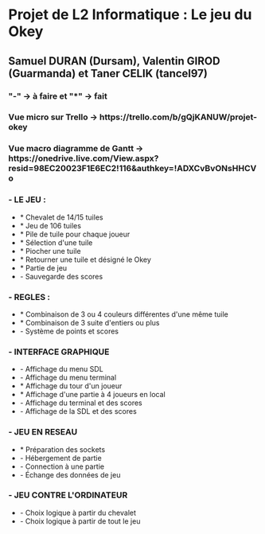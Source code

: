 <doctype html>
  <head>
  <meta charset="utf-8">
  </head>
  <body>
    <h1> Projet de L2 Informatique : Le jeu du Okey </h2>
    <h2>Samuel DURAN (Dursam), Valentin GIROD (Guarmanda) et Taner CELIK (tancel97)</h2>
    <h3>"-" -> à faire et "*" -> fait</h3>
    <h3>Vue micro sur Trello -> https://trello.com/b/gQjKANUW/projet-okey </h3>
    <h3>Vue macro diagramme de Gantt -> https://onedrive.live.com/View.aspx?resid=98EC20023F1E6EC2!116&authkey=!ADXCvBvONsHHCVo</h3>
    <h3>- LE JEU :</h3>
    <ul>
      <li>* Chevalet de 14/15 tuiles</li>
      <li>* Jeu de 106 tuiles</li>
      <li>* Pile de tuile pour chaque joueur</li>
      <li>* Sélection d'une tuile </li>
      <li>* Piocher une tuile </li>
      <li>* Retourner une tuile et désigné le Okey </li>
      <li>* Partie de jeu </li>
      <li>- Sauvegarde des scores </li>
    </ul>
    <h3>- REGLES :</h3>
    <ul>
      <li>* Combinaison de 3 ou 4 couleurs différentes d'une même tuile </li>
      <li>* Combinaison de 3 suite d'entiers ou plus </li>
      <li>- Système de points et scores </li>
    </ul>
    <h3>- INTERFACE GRAPHIQUE</h3>
    <ul>
      <li>- Affichage du menu SDL</li>
      <li>- Affichage du menu terminal</li>
      <li>* Affichage du tour d'un joueur </li>
      <li>* Affichage d'une partie à 4 joueurs en local</li>
      <li>- Affichage du terminal et des scores</li>
      <li>- Affichage de la SDL et des scores</li>
    </ul>
    <h3>- JEU EN RESEAU</h3>
    <ul>
      <li>* Préparation des sockets</li>
      <li>- Hébergement de partie</li>
      <li>- Connection à une partie</li>
      <li>- Échange des données de jeu</li>
    </ul>
    <h3>- JEU CONTRE L'ORDINATEUR</h3>
    <ul>
      <li>- Choix logique à partir du chevalet </li>
      <li>- Choix logique à partir de tout le jeu </li>
    </ul>
  </body>
</html>
